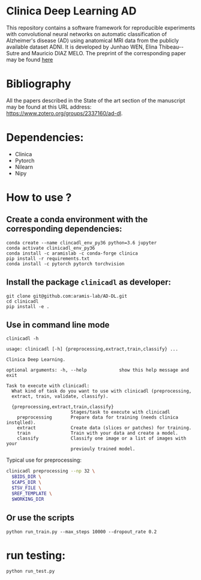 # Clinica Deep Learning AD
This repository contains a software framework for reproducible experiments with
convolutional neural networks on automatic classification of Alzheimer's
disease (AD) using anatomical MRI data from the publicly available dataset
ADNI. It is developed by Junhao WEN, Elina Thibeau--Sutre and Mauricio DIAZ MELO.
The preprint of the corresponding paper may be found [here](https://arxiv.org/abs/1904.07773)


# Bibliography
All the papers described in the State of the art section of the manuscript may be found at this URL address: <https://www.zotero.org/groups/2337160/ad-dl>.


# Dependencies:
- Clinica
- Pytorch
- Nilearn
- Nipy

# How to use ?

## Create a conda environment with the corresponding dependencies:

```
conda create --name clincadl_env_py36 python=3.6 jupyter
conda activate clinicadl_env_py36
conda install -c aramislab -c conda-forge clinica
pip install -r requirements.txt
conda install -c pytorch pytorch torchvision
```

## Install the package `clinicadl` as developer:

```
git clone git@github.com:aramis-lab/AD-DL.git
cd clinicadl
pip install -e .
```

## Use in command line mode

```
clinicadl -h

usage: clinicadl [-h] {preprocessing,extract,train,classify} ...

Clinica Deep Learning.

optional arguments: -h, --help            show this help message and exit

Task to execute with clinicadl: 
  What kind of task do you want to use with clinicadl (preprocessing, 
  extract, train, validate, classify).

  {preprocessing,extract,train,classify} 
                        Stages/task to execute with clinicadl
    preprocessing       Prepare data for training (needs clinica instqlled).
    extract             Create data (slices or patches) for training.
    train               Train with your data and create a model.
    classify            Classify one image or a list of images with your
                        previouly trained model.  

```

Typical use for preprocessing:

```bash
clinicadl preprocessing --np 32 \
  $BIDS_DIR \
  $CAPS_DIR \
  $TSV_FILE \
  $REF_TEMPLATE \
  $WORKING_DIR
```


## Or use the scripts
```
python run_train.py --max_steps 10000 --dropout_rate 0.2
```
# run testing:
```
python run_test.py
```
